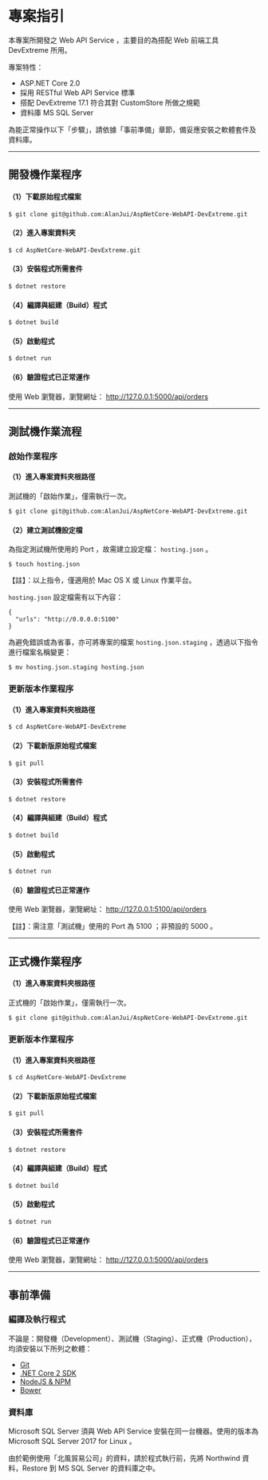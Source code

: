 ﻿# 專案指引

本專案所開發之 Web API Service ，主要目的為搭配 Web 前端工具 DevExtreme 所用。

專案特性：
 - ASP.NET Core 2.0
 - 採用 RESTful Web API Service 標準
 - 搭配 DevExtreme 17.1 符合其對 CustomStore 所做之規範
 - 資料庫 MS SQL Server

為能正常操作以下「步驟」，請依據「事前準備」章節，備妥應安裝之軟體套件及資料庫。


---


## 開發機作業程序

#### （1）下載原始程式檔案
```
$ git clone git@github.com:AlanJui/AspNetCore-WebAPI-DevExtreme.git
```

#### （2）進入專案資料夾
```
$ cd AspNetCore-WebAPI-DevExtreme.git
```

#### （3）安裝程式所需套件
```
$ dotnet restore
```

#### （4）編譯與組建（Build）程式
```
$ dotnet build
```

#### （5）啟動程式
```
$ dotnet run
```

#### （6）驗證程式已正常運作
使用 Web 瀏覽器，瀏覽網址： http://127.0.0.1:5000/api/orders


---


## 測試機作業流程


### 啟始作業程序

#### （1）進入專案資料夾根路徑
測試機的「啟始作業」，僅需執行一次。
```
$ git clone git@github.com:AlanJui/AspNetCore-WebAPI-DevExtreme.git
```

#### （2）建立測試機設定檔
為指定測試機所使用的 Port ，故需建立設定檔： `hosting.json` 。
```
$ touch hosting.json
```
【註】：以上指令，僅適用於 Mac OS X 或 Linux 作業平台。

`hosting.json` 設定檔需有以下內容：
```
{
  "urls": "http://0.0.0.0:5100"
}

```

為避免錯誤或為省事，亦可將專案的檔案 `hosting.json.staging` ，透過以下指令進行檔案名稱變更：
```
$ mv hosting.json.staging hosting.json
```


### 更新版本作業程序


#### （1）進入專案資料夾根路徑
```
$ cd AspNetCore-WebAPI-DevExtreme
```

#### （2）下載新版原始程式檔案
```
$ git pull
```

#### （3）安裝程式所需套件
```
$ dotnet restore
```

#### （4）編譯與組建（Build）程式
```
$ dotnet build
```

#### （5）啟動程式
```
$ dotnet run
```

#### （6）驗證程式已正常運作
使用 Web 瀏覽器，瀏覽網址： http://127.0.0.1:5100/api/orders

【註】：需注意「測試機」使用的 Port 為 5100 ；非預設的 5000 。


---


## 正式機作業程序

#### （1）進入專案資料夾根路徑
正式機的「啟始作業」，僅需執行一次。
```
$ git clone git@github.com:AlanJui/AspNetCore-WebAPI-DevExtreme.git
```


### 更新版本作業程序


#### （1）進入專案資料夾根路徑
```
$ cd AspNetCore-WebAPI-DevExtreme
```

#### （2）下載新版原始程式檔案
```
$ git pull
```

#### （3）安裝程式所需套件
```
$ dotnet restore
```

#### （4）編譯與組建（Build）程式
```
$ dotnet build
```

#### （5）啟動程式
```
$ dotnet run
```

#### （6）驗證程式已正常運作
使用 Web 瀏覽器，瀏覽網址： http://127.0.0.1:5000/api/orders


---


## 事前準備

### 編譯及執行程式
不論是：開發機（Development）、測試機（Staging）、正式機（Production），均須安裝以下所列之軟體：

 - [Git](https://git-scm.com/)
 - [.NET Core 2 SDK](https://www.microsoft.com/net/core)
 - [NodeJS & NPM](https://nodejs.org/en/)
 - [Bower](https://bower.io/) 

### 資料庫

Microsoft SQL Server 須與 Web API Service 安裝在同一台機器。使用的版本為 Microsoft SQL Server 2017 for Linux 。

由於範例使用「北風貿易公司」的資料，請於程式執行前，先將 Northwind 資料，Restore 到 MS SQL Server 的資料庫之中。

